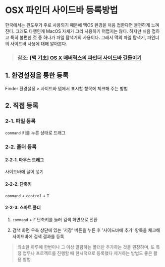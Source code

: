 # OSX 파인더 사이드바 등록방법

한국에서는 윈도우가 주로 사용되기 때문에 맥OS 환경을 처음 접한다면 불편하게 느껴진다. 그래도 다행인게 MacOS 자체가 그리 사용하기 어렵지는 않다. 하지만 처음 접하고 특히 불편한 것 중 하나가 파일 탐색기의 사용이다. 그래서 맥의 파일 탐색기, 파인더의 사이드바 사용에 대해 알아본다.

> ### 참조: [[맥 기초] OS X 매버릭스의 파인더 사이드바 길들이기](http://macnews.tistory.com/1934)

## 1. 환경설정을 통한 등록

Finder 환경설정 > 사이드바 탭에서 표시할 항목에 체크해 주는 방법

## 2. 직접 등록

### 2-1. 파일 등록

`command` 키를 누른 상태로 드래그

### 2-2. 폴더 등록

#### 2-2-1. 마우스 드래그

사이드바에 끌어 넣기

#### 2-2-2. 단축키

`command` + `control` + `T`

#### 2-2-3. 스마트 폴더

1. `command` + `F` 단축키를 눌러 검색 화면으로 전환

2. 검색 화면 우측 상단에 있는 '저장' 버튼을 누른 후 '사이드바에 추가' 항목을 체크해 사이드바에 검색 결과를 등록

> 최소한 하루에 한번이나 그 이상 열람하는 폴더만 추가하는 것을 권장하며, 또 특정 업무나 프로젝트를 진행할 때 한시적으로 등록했다 제거하는 방법도 좋은 활용 방법